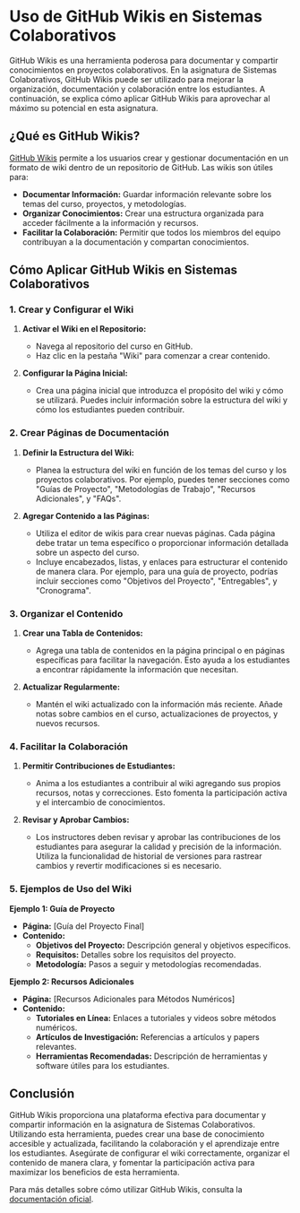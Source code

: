 # Uso de GitHub Wikis en Sistemas Colaborativos

GitHub Wikis es una herramienta poderosa para documentar y compartir conocimientos en proyectos colaborativos. En la asignatura de Sistemas Colaborativos, GitHub Wikis puede ser utilizado para mejorar la organización, documentación y colaboración entre los estudiantes. A continuación, se explica cómo aplicar GitHub Wikis para aprovechar al máximo su potencial en esta asignatura.

## ¿Qué es GitHub Wikis?

[GitHub Wikis](https://docs.github.com/es/communities/documenting-your-project-with-wikis/adding-or-editing-wiki-pages) permite a los usuarios crear y gestionar documentación en un formato de wiki dentro de un repositorio de GitHub. Las wikis son útiles para:

- **Documentar Información:** Guardar información relevante sobre los temas del curso, proyectos, y metodologías.
- **Organizar Conocimientos:** Crear una estructura organizada para acceder fácilmente a la información y recursos.
- **Facilitar la Colaboración:** Permitir que todos los miembros del equipo contribuyan a la documentación y compartan conocimientos.

## Cómo Aplicar GitHub Wikis en Sistemas Colaborativos

### 1. Crear y Configurar el Wiki

1. **Activar el Wiki en el Repositorio:**
   - Navega al repositorio del curso en GitHub.
   - Haz clic en la pestaña "Wiki" para comenzar a crear contenido.

2. **Configurar la Página Inicial:**
   - Crea una página inicial que introduzca el propósito del wiki y cómo se utilizará. Puedes incluir información sobre la estructura del wiki y cómo los estudiantes pueden contribuir.

### 2. Crear Páginas de Documentación

1. **Definir la Estructura del Wiki:**
   - Planea la estructura del wiki en función de los temas del curso y los proyectos colaborativos. Por ejemplo, puedes tener secciones como "Guías de Proyecto", "Metodologías de Trabajo", "Recursos Adicionales", y "FAQs".

2. **Agregar Contenido a las Páginas:**
   - Utiliza el editor de wikis para crear nuevas páginas. Cada página debe tratar un tema específico o proporcionar información detallada sobre un aspecto del curso.
   - Incluye encabezados, listas, y enlaces para estructurar el contenido de manera clara. Por ejemplo, para una guía de proyecto, podrías incluir secciones como "Objetivos del Proyecto", "Entregables", y "Cronograma".

### 3. Organizar el Contenido

1. **Crear una Tabla de Contenidos:**
   - Agrega una tabla de contenidos en la página principal o en páginas específicas para facilitar la navegación. Esto ayuda a los estudiantes a encontrar rápidamente la información que necesitan.

2. **Actualizar Regularmente:**
   - Mantén el wiki actualizado con la información más reciente. Añade notas sobre cambios en el curso, actualizaciones de proyectos, y nuevos recursos.

### 4. Facilitar la Colaboración

1. **Permitir Contribuciones de Estudiantes:**
   - Anima a los estudiantes a contribuir al wiki agregando sus propios recursos, notas y correcciones. Esto fomenta la participación activa y el intercambio de conocimientos.

2. **Revisar y Aprobar Cambios:**
   - Los instructores deben revisar y aprobar las contribuciones de los estudiantes para asegurar la calidad y precisión de la información. Utiliza la funcionalidad de historial de versiones para rastrear cambios y revertir modificaciones si es necesario.

### 5. Ejemplos de Uso del Wiki

**Ejemplo 1: Guía de Proyecto**

- **Página:** [Guía del Proyecto Final]
- **Contenido:**
  - **Objetivos del Proyecto:** Descripción general y objetivos específicos.
  - **Requisitos:** Detalles sobre los requisitos del proyecto.
  - **Metodología:** Pasos a seguir y metodologías recomendadas.

**Ejemplo 2: Recursos Adicionales**

- **Página:** [Recursos Adicionales para Métodos Numéricos]
- **Contenido:**
  - **Tutoriales en Línea:** Enlaces a tutoriales y videos sobre métodos numéricos.
  - **Artículos de Investigación:** Referencias a artículos y papers relevantes.
  - **Herramientas Recomendadas:** Descripción de herramientas y software útiles para los estudiantes.

## Conclusión

GitHub Wikis proporciona una plataforma efectiva para documentar y compartir información en la asignatura de Sistemas Colaborativos. Utilizando esta herramienta, puedes crear una base de conocimiento accesible y actualizada, facilitando la colaboración y el aprendizaje entre los estudiantes. Asegúrate de configurar el wiki correctamente, organizar el contenido de manera clara, y fomentar la participación activa para maximizar los beneficios de esta herramienta.

Para más detalles sobre cómo utilizar GitHub Wikis, consulta la [documentación oficial](https://docs.github.com/es/communities/documenting-your-project-with-wikis/adding-or-editing-wiki-pages).

